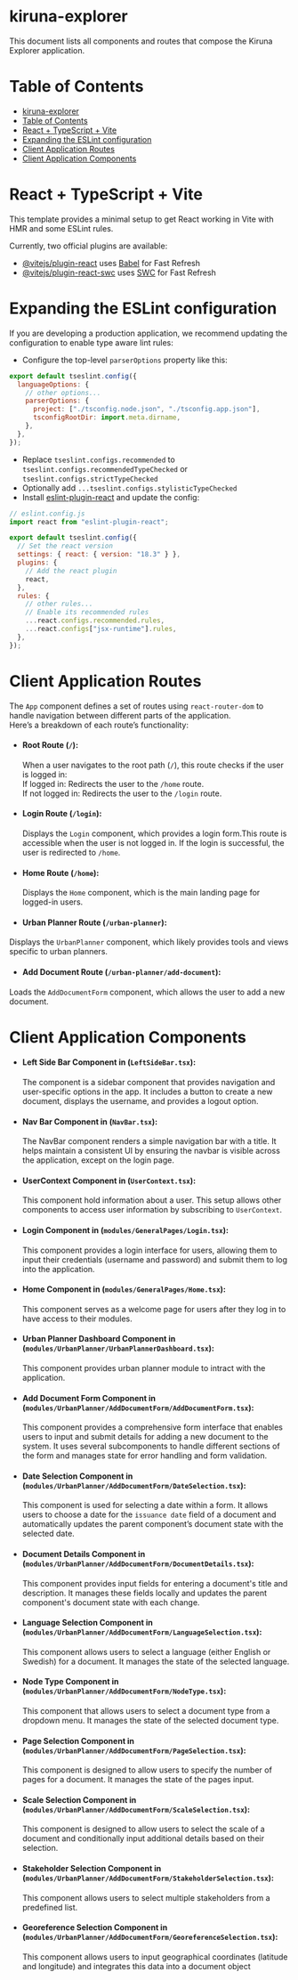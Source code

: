 
# kiruna-explorer
This document lists all components and routes that compose the Kiruna Explorer application.
# Table of Contents
- [kiruna-explorer](#kiruna-explorer)
- [Table of Contents](#table-of-contents)
- [React + TypeScript + Vite](#react--typescript--vite)
- [Expanding the ESLint configuration](#expanding-the-eslint-configuration)
- [Client Application Routes](#client-application-routes)
- [Client Application Components](#client-application-components)
# React + TypeScript + Vite

This template provides a minimal setup to get React working in Vite with HMR and some ESLint rules.

Currently, two official plugins are available:

- [@vitejs/plugin-react](https://github.com/vitejs/vite-plugin-react/blob/main/packages/plugin-react/README.md) uses [Babel](https://babeljs.io/) for Fast Refresh
- [@vitejs/plugin-react-swc](https://github.com/vitejs/vite-plugin-react-swc) uses [SWC](https://swc.rs/) for Fast Refresh

# Expanding the ESLint configuration

If you are developing a production application, we recommend updating the configuration to enable type aware lint rules:

- Configure the top-level `parserOptions` property like this:

```js
export default tseslint.config({
  languageOptions: {
    // other options...
    parserOptions: {
      project: ["./tsconfig.node.json", "./tsconfig.app.json"],
      tsconfigRootDir: import.meta.dirname,
    },
  },
});
```

- Replace `tseslint.configs.recommended` to `tseslint.configs.recommendedTypeChecked` or `tseslint.configs.strictTypeChecked`
- Optionally add `...tseslint.configs.stylisticTypeChecked`
- Install [eslint-plugin-react](https://github.com/jsx-eslint/eslint-plugin-react) and update the config:

```js
// eslint.config.js
import react from "eslint-plugin-react";

export default tseslint.config({
  // Set the react version
  settings: { react: { version: "18.3" } },
  plugins: {
    // Add the react plugin
    react,
  },
  rules: {
    // other rules...
    // Enable its recommended rules
    ...react.configs.recommended.rules,
    ...react.configs["jsx-runtime"].rules,
  },
});
```


# Client Application Routes
The `App` component defines a set of routes using `react-router-dom` to handle navigation between different parts of the application.
<br/>Here’s a breakdown of each route’s functionality:

* #### Root Route (`/`): 
   When a user navigates to the root path (`/`), this route checks if the user is logged in:
<br/>If logged in: Redirects the user to the `/home` route.
<br/>If not logged in: Redirects the user to the `/login` route.

* #### Login Route (`/login`):
  Displays the `Login` component, which provides a login form.This route is accessible when the user is not logged in. If the login is successful, the user is redirected to `/home`.

* #### Home Route (`/home`):
  Displays the `Home` component, which is the main landing page for logged-in users.

* #### Urban Planner Route (`/urban-planner`):
Displays the `UrbanPlanner` component, which likely provides tools and views specific to urban planners.

* #### Add Document Route (`/urban-planner/add-document`):
Loads the `AddDocumentForm` component, which allows the user to add a new document.

# Client Application Components

* #### Left Side Bar Component in (`LeftSideBar.tsx`):
   The component is a sidebar component that provides navigation and user-specific options in the app. It includes a button to create a new document, displays the username, and provides a logout option.

* #### Nav Bar Component in (`NavBar.tsx`):
   The NavBar component renders a simple navigation bar with a title. It helps maintain a consistent UI by ensuring the navbar is visible across the application, except on the login page.

* #### UserContext Component in (`UserContext.tsx`):
   This component hold information about a user. This setup allows other components to access user information by subscribing to `UserContext`.

* #### Login Component in (`modules/GeneralPages/Login.tsx`):
   This component provides a login interface for users, allowing them to input their credentials (username and password) and submit them to log into the application.

* #### Home Component in (`modules/GeneralPages/Home.tsx`):
   This component serves as a welcome page for users after they log in to have access to their modules.

* #### Urban Planner Dashboard Component in (`modules/UrbanPlanner/UrbanPlannerDashboard.tsx`):
   This component provides urban planner module to intract with the application.

* #### Add Document Form Component in (`modules/UrbanPlanner/AddDocumentForm/AddDocumentForm.tsx`):
   This component provides a comprehensive form interface that enables users to input and submit details for adding a new document to the system. It uses several subcomponents to handle different sections of the form and manages state for error handling and form validation.

* #### Date Selection Component in (`modules/UrbanPlanner/AddDocumentForm/DateSelection.tsx`):
   This component is used for selecting a date within a form. It allows users to choose a date for the `issuance date` field of a document and automatically updates the parent component’s document state with the selected date.

* #### Document Details Component in (`modules/UrbanPlanner/AddDocumentForm/DocumentDetails.tsx`):
   This component provides input fields for entering a document's title and description. It manages these fields locally and updates the parent component's document state with each change.

* #### Language Selection Component in (`modules/UrbanPlanner/AddDocumentForm/LanguageSelection.tsx`):
   This component allows users to select a language (either English or Swedish) for a document. It manages the state of the selected language. 

* #### Node Type Component in (`modules/UrbanPlanner/AddDocumentForm/NodeType.tsx`):
   This component that allows users to select a document type from a dropdown menu. It manages the state of the selected document type.

* ####  Page Selection Component in (`modules/UrbanPlanner/AddDocumentForm/PageSelection.tsx`):
   This component is designed to allow users to specify the number of pages for a document. It manages the state of the pages input.

* ####  Scale Selection Component in (`modules/UrbanPlanner/AddDocumentForm/ScaleSelection.tsx`):
   This component is designed to allow users to select the scale of a document and conditionally input additional details based on their selection.
* ####  Stakeholder Selection Component in (`modules/UrbanPlanner/AddDocumentForm/StakeholderSelection.tsx`):
   This component allows users to select multiple stakeholders from a predefined list.

* ####   Georeference Selection Component in (`modules/UrbanPlanner/AddDocumentForm/GeoreferenceSelection.tsx`):
   This component allows users to input geographical coordinates (latitude and longitude) and integrates this data into a document object
   